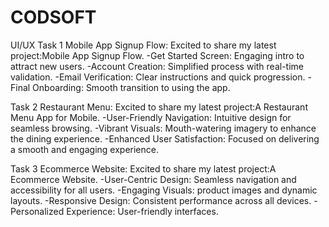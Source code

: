 # CODSOFT
UI/UX
Task 1 Mobile App Signup Flow:
Excited to share my latest project:Mobile App Signup Flow.
-Get Started Screen: Engaging intro to attract new users.
-Account Creation: Simplified process with real-time validation.
-Email Verification: Clear instructions and quick progression.
-Final Onboarding: Smooth transition to using the app.

Task 2 Restaurant Menu: 
Excited to share my latest project:A Restaurant Menu App for Mobile.
-User-Friendly Navigation: Intuitive design for seamless browsing.
-Vibrant Visuals: Mouth-watering imagery to enhance the dining experience.
-Enhanced User Satisfaction: Focused on delivering a smooth and engaging experience.

Task 3 Ecommerce Website:
Excited to share my latest project:A Ecommerce Website.
-User-Centric Design: Seamless navigation and accessibility for all users.
-Engaging Visuals: product images and dynamic layouts.
-Responsive Design: Consistent performance across all devices.
-Personalized Experience: User-friendly interfaces.
